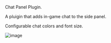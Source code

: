 Chat Panel Plugin.

A pluigin that adds in-game chat to the side panel.



Configurable chat colors and font size.


![image](https://github.com/Yenof/Chat-Panel/assets/122739279/aa1773af-3375-45d9-8375-d49aa5ca6a79)
